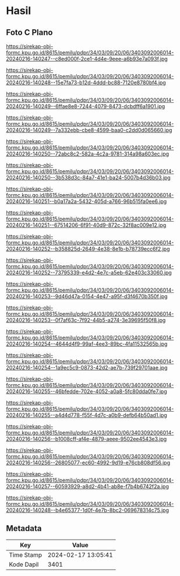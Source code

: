 # Hasil

## Foto C Plano

https://sirekap-obj-formc.kpu.go.id/8615/pemilu/pdpr/34/03/09/20/06/3403092006014-20240216-140247--c8ed000f-2ce1-4d4e-9eee-a6b93e7a093f.jpg

https://sirekap-obj-formc.kpu.go.id/8615/pemilu/pdpr/34/03/09/20/06/3403092006014-20240216-140248--15e7fa73-b12d-4ddd-bc88-7120e8780bf4.jpg

https://sirekap-obj-formc.kpu.go.id/8615/pemilu/pdpr/34/03/09/20/06/3403092006014-20240216-140249--6ffae8e8-7244-4079-8473-dcbdff6a1901.jpg

https://sirekap-obj-formc.kpu.go.id/8615/pemilu/pdpr/34/03/09/20/06/3403092006014-20240216-140249--7a332ebb-cbe8-4599-baa0-c2dd0d065660.jpg

https://sirekap-obj-formc.kpu.go.id/8615/pemilu/pdpr/34/03/09/20/06/3403092006014-20240216-140250--72abc8c2-582a-4c2a-9781-314a98a603ec.jpg

https://sirekap-obj-formc.kpu.go.id/8615/pemilu/pdpr/34/03/09/20/06/3403092006014-20240216-140250--3b538d3c-84a7-41e1-ba24-5007b4d36b03.jpg

https://sirekap-obj-formc.kpu.go.id/8615/pemilu/pdpr/34/03/09/20/06/3403092006014-20240216-140251--b0a17a2a-5432-405d-a766-96b515fa0ee6.jpg

https://sirekap-obj-formc.kpu.go.id/8615/pemilu/pdpr/34/03/09/20/06/3403092006014-20240216-140251--67514206-6f91-40d9-872c-32f8ac009e12.jpg

https://sirekap-obj-formc.kpu.go.id/8615/pemilu/pdpr/34/03/09/20/06/3403092006014-20240216-140252--b358825d-2649-4e38-8e1b-b78739ecc6f2.jpg

https://sirekap-obj-formc.kpu.go.id/8615/pemilu/pdpr/34/03/09/20/06/3403092006014-20240216-140252--73795339-e4d2-4e7c-a5eb-62e403c33060.jpg

https://sirekap-obj-formc.kpu.go.id/8615/pemilu/pdpr/34/03/09/20/06/3403092006014-20240216-140253--9d46d47a-0154-4e47-a95f-d3f4670b350f.jpg

https://sirekap-obj-formc.kpu.go.id/8615/pemilu/pdpr/34/03/09/20/06/3403092006014-20240216-140253--0f7af63c-7f92-44b5-a274-3e39695f50f8.jpg

https://sirekap-obj-formc.kpu.go.id/8615/pemilu/pdpr/34/03/09/20/06/3403092006014-20240216-140254--4644d4f9-99af-4ee3-89bc-4fa11532565b.jpg

https://sirekap-obj-formc.kpu.go.id/8615/pemilu/pdpr/34/03/09/20/06/3403092006014-20240216-140254--1a9ec5c9-0873-42d2-ae7b-739f29701aae.jpg

https://sirekap-obj-formc.kpu.go.id/8615/pemilu/pdpr/34/03/09/20/06/3403092006014-20240216-140255--46bfedde-702e-4052-a0a8-5fc80dda0fe7.jpg

https://sirekap-obj-formc.kpu.go.id/8615/pemilu/pdpr/34/03/09/20/06/3403092006014-20240216-140255--a4d4d778-f55f-4d7c-a0b9-defb64b50ad1.jpg

https://sirekap-obj-formc.kpu.go.id/8615/pemilu/pdpr/34/03/09/20/06/3403092006014-20240216-140256--b1008cff-af4e-4879-aeee-9502ee4543e3.jpg

https://sirekap-obj-formc.kpu.go.id/8615/pemilu/pdpr/34/03/09/20/06/3403092006014-20240216-140256--26805077-ec60-4992-9d19-e76cb808df56.jpg

https://sirekap-obj-formc.kpu.go.id/8615/pemilu/pdpr/34/03/09/20/06/3403092006014-20240216-140257--60593929-a8d2-4b41-ab8e-f7b4b6742f2a.jpg

https://sirekap-obj-formc.kpu.go.id/8615/pemilu/pdpr/34/03/09/20/06/3403092006014-20240216-140248--b4e65377-1d0f-4e7b-8bc2-069678314c75.jpg


## Metadata

| Key        | Value               |
| ---------- | ------------------- |
| Time Stamp | 2024-02-17 13:05:41 |
| Kode Dapil | 3401                |



